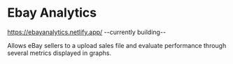 # Ebay Analytics
https://ebayanalytics.netlify.app/
--currently building--

Allows eBay sellers to a upload sales file and evaluate performance through several metrics displayed in graphs.

